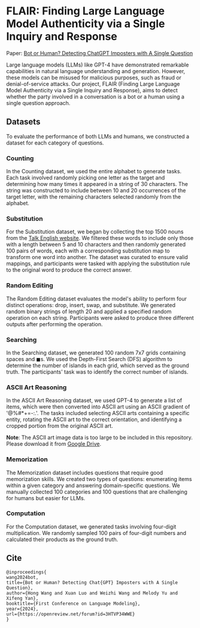 # FLAIR: Finding Large Language Model Authenticity via a Single Inquiry and Response

Paper: [Bot or Human? Detecting ChatGPT Imposters with A Single Question](https://arxiv.org/abs/2305.06424)

Large language models (LLMs) like GPT-4 have demonstrated remarkable capabilities in natural language understanding and generation. However, these models can be misused for malicious purposes, such as fraud or denial-of-service attacks. Our project, FLAIR (Finding Large Language Model Authenticity via a Single Inquiry and Response), aims to detect whether the party involved in a conversation is a bot or a human using a single question approach.

## Datasets

To evaluate the performance of both LLMs and humans, we constructed a dataset for each category of questions.

### Counting

In the Counting dataset, we used the entire alphabet to generate tasks. Each task involved randomly picking one letter as the target and determining how many times it appeared in a string of 30 characters. The string was constructed to include between 10 and 20 occurrences of the target letter, with the remaining characters selected randomly from the alphabet.

### Substitution

For the Substitution dataset, we began by collecting the top 1500 nouns from the [Talk English website](https://www.talkenglish.com/vocabulary/top-1500-nouns.aspx). We filtered these words to include only those with a length between 5 and 10 characters and then randomly generated 100 pairs of words, each with a corresponding substitution map to transform one word into another. The dataset was curated to ensure valid mappings, and participants were tasked with applying the substitution rule to the original word to produce the correct answer.

### Random Editing

The Random Editing dataset evaluates the model's ability to perform four distinct operations: drop, insert, swap, and substitute. We generated random binary strings of length 20 and applied a specified random operation on each string. Participants were asked to produce three different outputs after performing the operation.

### Searching

In the Searching dataset, we generated 100 random 7x7 grids containing spaces and $\blacksquare$s. We used the Depth-First Search (DFS) algorithm to determine the number of islands in each grid, which served as the ground truth. The participants' task was to identify the correct number of islands.

### ASCII Art Reasoning

In the ASCII Art Reasoning dataset, we used GPT-4 to generate a list of items, which were then converted into ASCII art using an ASCII gradient of '@%\#*+=-:.'. The tasks included selecting ASCII arts containing a specific entity, rotating the ASCII art to the correct orientation, and identifying a cropped portion from the original ASCII art.

**Note**: The ASCII art image data is too large to be included in this repository. Please download it from [Google Drive](https://drive.google.com/file/d/1acLoe-2od8xVFsHOj2fiKipDGH8k3Htj/view?usp=sharing).

### Memorization

The Memorization dataset includes questions that require good memorization skills. We created two types of questions: enumerating items within a given category and answering domain-specific questions. We manually collected 100 categories and 100 questions that are challenging for humans but easier for LLMs.

### Computation

For the Computation dataset, we generated tasks involving four-digit multiplication. We randomly sampled 100 pairs of four-digit numbers and calculated their products as the ground truth.

## Cite

```
@inproceedings{
wang2024bot,
title={Bot or Human? Detecting Chat{GPT} Imposters with A Single Question},
author={Hong Wang and Xuan Luo and Weizhi Wang and Melody Yu and Xifeng Yan},
booktitle={First Conference on Language Modeling},
year={2024},
url={https://openreview.net/forum?id=3HTVP34WWE}
}
```

